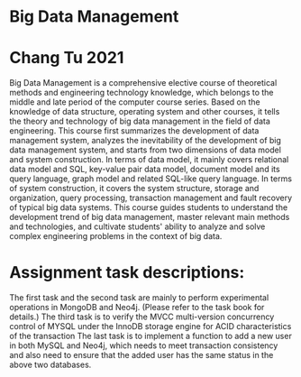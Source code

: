 # Big Data Management
# Chang Tu 2021
Big Data Management is a comprehensive elective course of theoretical methods and engineering technology knowledge, which belongs to the middle and late period of the computer course series. Based on the knowledge of data structure, operating system and other courses, it tells the theory and technology of big data management in the field of data engineering. This course first summarizes the development of data management system, analyzes the inevitability of the development of big data management system, and starts from two dimensions of data model and system construction. In terms of data model, it mainly covers relational data model and SQL, key-value pair data model, document model and its query language, graph model and related SQL-like query language. In terms of system construction, it covers the system structure, storage and organization, query processing, transaction management and fault recovery of typical big data systems. This course guides students to understand the development trend of big data management, master relevant main methods and technologies, and cultivate students' ability to analyze and solve complex engineering problems in the context of big data.


#  Assignment task descriptions:
The first task and the second task are mainly to perform experimental operations in MongoDB and Neo4j. (Please refer to the task book for details.)
The third task is to verify the MVCC multi-version concurrency control of MYSQL under the InnoDB storage engine for ACID characteristics of the transaction
The last task is to implement a function to add a new user in both MySQL and Neo4j, which needs to meet transaction consistency and also need to ensure that the added user has the same status in the above two databases.
